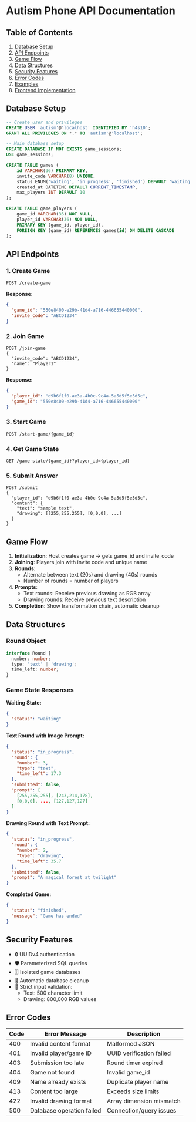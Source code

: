 # Autism Phone API Documentation

## Table of Contents
1. [Database Setup](#database-setup)
2. [API Endpoints](#api-endpoints)
3. [Game Flow](#game-flow)
4. [Data Structures](#data-structures)
5. [Security Features](#security-features)
6. [Error Codes](#error-codes)
7. [Examples](#examples)
8. [Frontend Implementation](#frontend-implementation)

## Database Setup
```sql
-- Create user and privileges
CREATE USER 'autism'@'localhost' IDENTIFIED BY 'h4s10';
GRANT ALL PRIVILEGES ON *.* TO 'autism'@'localhost';

-- Main database setup
CREATE DATABASE IF NOT EXISTS game_sessions;
USE game_sessions;

CREATE TABLE games (
    id VARCHAR(36) PRIMARY KEY,
    invite_code VARCHAR(8) UNIQUE,
    status ENUM('waiting', 'in_progress', 'finished') DEFAULT 'waiting',
    created_at DATETIME DEFAULT CURRENT_TIMESTAMP,
    max_players INT DEFAULT 10
);

CREATE TABLE game_players (
    game_id VARCHAR(36) NOT NULL,
    player_id VARCHAR(36) NOT NULL,
    PRIMARY KEY (game_id, player_id),
    FOREIGN KEY (game_id) REFERENCES games(id) ON DELETE CASCADE
);
```

## API Endpoints

### 1. Create Game
```http
POST /create-game
```
**Response:**
```json
{
  "game_id": "550e8400-e29b-41d4-a716-446655440000",
  "invite_code": "ABCD1234"
}
```

### 2. Join Game
```http
POST /join-game
{
  "invite_code": "ABCD1234",
  "name": "Player1"
}
```
**Response:**
```json
{
  "player_id": "d9b6f1f0-ae3a-4b0c-9c4a-5a5d5f5e5d5c",
  "game_id": "550e8400-e29b-41d4-a716-446655440000"
}
```

### 3. Start Game
```http
POST /start-game/{game_id}
```

### 4. Get Game State
```http
GET /game-state/{game_id}?player_id={player_id}
```

### 5. Submit Answer
```http
POST /submit
{
  "player_id": "d9b6f1f0-ae3a-4b0c-9c4a-5a5d5f5e5d5c",
  "content": {
    "text": "sample text",
    "drawing": [[255,255,255], [0,0,0], ...]
  }
}
```

## Game Flow
1. **Initialization**: Host creates game → gets game_id and invite_code
2. **Joining**: Players join with invite code and unique name
3. **Rounds**:
   - Alternate between text (20s) and drawing (40s) rounds
   - Number of rounds = number of players
4. **Prompts**:
   - Text rounds: Receive previous drawing as RGB array
   - Drawing rounds: Receive previous text description
5. **Completion**: Show transformation chain, automatic cleanup

## Data Structures

### Round Object
```typescript
interface Round {
  number: number;
  type: 'text' | 'drawing';
  time_left: number;
}
```

### Game State Responses
**Waiting State:**
```json
{
  "status": "waiting"
}
```

**Text Round with Image Prompt:**
```json
{
  "status": "in_progress",
  "round": {
    "number": 3,
    "type": "text",
    "time_left": 17.3
  },
  "submitted": false,
  "prompt": [
    [255,255,255], [243,214,178], 
    [0,0,0], ..., [127,127,127]
  ]
}
```

**Drawing Round with Text Prompt:**
```json
{
  "status": "in_progress",
  "round": {
    "number": 2,
    "type": "drawing",
    "time_left": 35.7
  },
  "submitted": false,
  "prompt": "A magical forest at twilight"
}
```

**Completed Game:**
```json
{
  "status": "finished",
  "message": "Game has ended"
}
```

## Security Features
- 🔒 UUIDv4 authentication
- 🛡️ Parameterized SQL queries
- 🗄️ Isolated game databases
- 🔄 Automatic database cleanup
- 📏 Strict input validation:
  - Text: 500 character limit
  - Drawing: 800,000 RGB values

## Error Codes
| Code | Error Message                 | Description                     |
|------|-------------------------------|---------------------------------|
| 400  | Invalid content format        | Malformed JSON                 |
| 401  | Invalid player/game ID        | UUID verification failed       |
| 403  | Submission too late           | Round timer expired            |
| 404  | Game not found                | Invalid game_id                |
| 409  | Name already exists           | Duplicate player name          |
| 413  | Content too large             | Exceeds size limits            |
| 422  | Invalid drawing format        | Array dimension mismatch       |
| 500  | Database operation failed     | Connection/query issues        |

